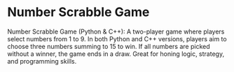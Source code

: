 # Number Scrabble Game
Number Scrabble Game (Python & C++): A two-player game where players select numbers from 1 to 9. In both Python and C++ versions, players aim to choose three numbers summing to 15 to win. If all numbers are picked without a winner, the game ends in a draw. Great for honing logic, strategy, and programming skills.
